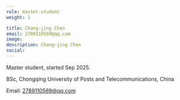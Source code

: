 ```yaml
---
role: master-student
weight: 1

title: Chang-jing Chen
email: 2789110569@qq.com
image: 
description: Chang-jing Chen
social:
---
```


Master student, started Sep 2025.

BSc, Chongqing University of Posts and Telecommunications, China

Email: 2789110569@qq.com
